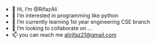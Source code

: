 - 👋 Hi, I’m @RifazAli
- 👀 I’m interested in programming like python
- 🌱 I’m currently learning 1st year engineering CSE branch
- 💞️ I’m looking to collaborate on ...
- 📫 you can reach me alirifaz21@gmail.com

<!---
RifazAli/RifazAli is a ✨ special ✨ repository because its `README.md` (this file) appears on your GitHub profile.
You can click the Preview link to take a look at your changes.
--->
